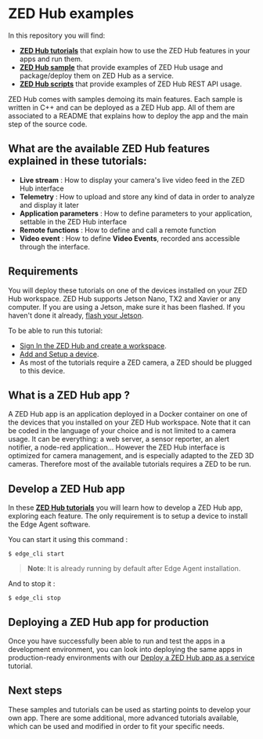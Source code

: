 # ZED Hub examples

In this repository you will find:
- [**ZED Hub tutorials**](./tutorials/) that explain how to use the ZED Hub features in your apps and run them.
- [**ZED Hub sample**](./samples/README.md) that provide examples of ZED Hub usage and package/deploy them on ZED Hub as a service.
- [**ZED Hub scripts**](./scripts/README.md) that provide examples of ZED Hub REST API usage.

ZED Hub comes with samples demoing its main features. Each sample is written in C++ and can be deployed as a ZED Hub app. All of them are associated to a README that explains how to deploy the app and the main step of the source code. 

## What are the available ZED Hub features explained in these tutorials:

- **Live stream** : How to display your camera's live video feed in the ZED Hub interface
- **Telemetry** : How to upload and store any kind of data in order to analyze and display it later
- **Application parameters** : How to define parameters to your application, settable in the ZED Hub interface
- **Remote functions** : How to define and call a remote function
- **Video event** : How to define **Video Events**, recorded ans accessible through the interface.

## Requirements
You will deploy these tutorials on one of the devices installed on your ZED Hub workspace. ZED Hub supports Jetson Nano, TX2 and Xavier or any computer. If you are using a Jetson, make sure it has been flashed. If you haven't done it already, [flash your Jetson](https://docs.nvidia.com/sdk-manager/install-with-sdkm-jetson/index.html).

To be able to run this tutorial:
- [Sign In the ZED Hub and create a workspace](https://www.stereolabs.com/docs/cloud/overview/get-workspace/).
- [Add and Setup a device](https://www.stereolabs.com/docs/cloud/overview/setup-device/).
- As most of the tutorials require a ZED camera, a ZED should be plugged to this device.

## What is a ZED Hub app ?
A ZED Hub app is an application deployed in a Docker container on one of the devices that you installed on your ZED Hub workspace. Note that it can be coded in the language of your choice and is not limited to a camera usage. It can be everything: a web server, a sensor reporter, an alert notifier, a node-red application... However the ZED Hub interface is optimized for camera management, and is especially adapted to the ZED 3D cameras. Therefore most of the available tutorials requires a ZED to be run.

## Develop a ZED Hub app

In these [**ZED Hub tutorials**](./tutorials/) you will learn how to develop a ZED Hub app, exploring each feature.
The only requirement is to setup a device to install the Edge Agent software.

You can start it using this command :
```
$ edge_cli start
```

> **Note**: It is already running by default after Edge Agent installation.

And to stop it :
```
$ edge_cli stop
```

## Deploying a ZED Hub app for production

Once you have successfully been able to run and test the apps in a development environment, you can look into deploying the same apps in production-ready environments with our [Deploy a ZED Hub app as a service](./deploy_as_a_service.md) tutorial.

## Next steps
These samples and tutorials can be used as starting points to develop your own app. There are some additional, more advanced tutorials available, which can be used and modified in order to fit your specific needs.
